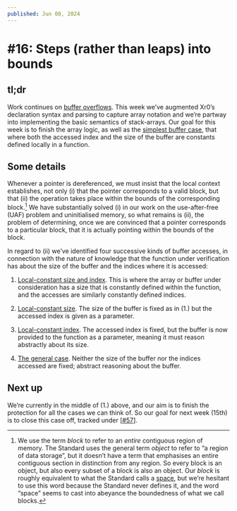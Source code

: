 ```yaml
---
published: Jun 08, 2024
---
```


# #16: Steps (rather than leaps) into bounds

## tl;dr

Work continues on [buffer overflows](https://github.com/xr0-org/xr0/milestone/1).
This week we’ve augmented Xr0’s declaration syntax and parsing to capture array
notation and we’re partway into implementing the basic semantics of
stack-arrays. Our goal for this week is to finish the array logic, as well as
the [simplest buffer case](https://github.com/xr0-org/xr0/issues/57), that where
both the accessed index and the size of the buffer are constants defined locally
in a function.

## Some details

Whenever a pointer is dereferenced, we must insist that the local context
establishes, not only (i) that the pointer corresponds to a valid block, but
that (ii) the operation takes place within the bounds of the corresponding
block.[^block]
We have substantially solved (i) in our work on the use-after-free (UAF) problem
and uninitialised memory, so what remains is (ii), the problem of determining,
once we are convinced that a pointer corresponds to a particular block, that it
is actually pointing within the bounds of the block.

  [^block]: We use the term *block* to refer to an *entire* contiguous region of
  memory. The Standard uses the general term *object* to refer to “a region of
  data storage”, but it doesn’t have a term that emphasises an entire contiguous
  section in distinction from any region. So every block is an object, but also
  every subset of a block is also an object. Our *block* is roughly equivalent
  to what the Standard calls a
  [space](https://port70.net/~nsz/c/c89/c89-draft.html#4.10.3), but we’re
  hesitant to use this word because the Standard never defines it, and the word
  “space” seems to cast into abeyance the boundedness of what we call blocks.

In regard to (ii) we’ve identified four successive kinds of buffer accesses, in
connection with the nature of knowledge that the function under verification has
about the size of the buffer and the indices where it is accessed:

1. [Local-constant size and index](https://github.com/xr0-org/xr0/issues/57).
   This is where the array or buffer under consideration has a size that is
   constantly defined within the function, and the accesses are similarly
   constantly defined indices.

2. [Local-constant size](https://github.com/xr0-org/xr0/issues/58). The size of
   the buffer is fixed as in (1.) but the accessed index is given as a
   parameter.

3. [Local-constant index](https://github.com/xr0-org/xr0/issues/59). The
   accessed index is fixed, but the buffer is now provided to the function as a
   parameter, meaning it must reason abstractly about its size.

4. [The general case](https://github.com/xr0-org/xr0/issues/60). Neither the
   size of the buffer nor the indices accessed are fixed; abstract reasoning
   about the buffer.

## Next up

We’re currently in the middle of (1.) above, and our aim is to finish the
protection for all the cases we can think of. So our goal for next week (15th)
is to close this case off, tracked under
[[#57](https://github.com/xr0-org/xr0/issues/57)].
